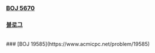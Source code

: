 ### [BOJ 5670](https://www.acmicpc.net/problem/5670)  
### [블로그](https://lotuslee.tistory.com/53?category=965898)  

<br>
### [BOJ 19585](https://www.acmicpc.net/problem/19585)
